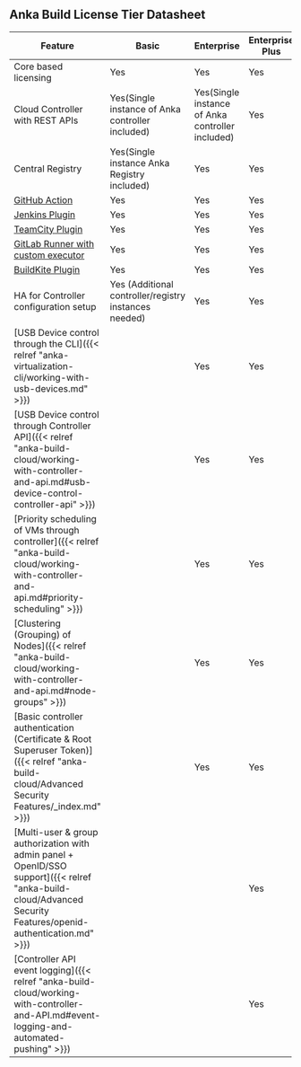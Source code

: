 ---
---

## Anka Build License Tier Datasheet

**Feature** | **Basic** | **Enterprise** | **Enterprise Plus**
--- | --- | --- |  ---
Core based licensing | Yes | Yes | Yes
Cloud Controller with REST APIs | Yes(Single instance of Anka controller included) | Yes(Single instance of Anka controller included) | Yes
Central Registry | Yes(Single instance Anka Registry included) | Yes | Yes
[GitHub Action](https://github.com/marketplace/actions/anka-vm-github-action) | Yes | Yes | Yes
[Jenkins Plugin](https://plugins.jenkins.io/anka-build/) | Yes | Yes | Yes
[TeamCity Plugin](https://plugins.jetbrains.com/plugin/10733-anka-build-cloud) | Yes | Yes | Yes
[GitLab Runner with custom executor](https://github.com/veertuinc/gitlab-runner) | Yes | Yes | Yes
[BuildKite Plugin](https://github.com/veertuinc/anka-buildkite-plugin) | Yes | Yes | Yes
HA for Controller configuration setup | Yes (Additional controller/registry instances needed) | Yes | Yes
[USB Device control through the CLI]({{< relref "anka-virtualization-cli/working-with-usb-devices.md" >}}) |    | Yes | Yes
[USB Device control through Controller API]({{< relref "anka-build-cloud/working-with-controller-and-api.md#usb-device-control-controller-api" >}}) |    | Yes | Yes
[Priority scheduling of VMs through controller]({{< relref "anka-build-cloud/working-with-controller-and-api.md#priority-scheduling" >}}) |    | Yes | Yes
[Clustering (Grouping) of Nodes]({{< relref "anka-build-cloud/working-with-controller-and-api.md#node-groups" >}}) |    | Yes | Yes 
[Basic controller authentication (Certificate & Root Superuser Token)]({{< relref "anka-build-cloud/Advanced Security Features/_index.md" >}}) |    | Yes | Yes
[Multi-user & group authorization with admin panel + OpenID/SSO support]({{< relref "anka-build-cloud/Advanced Security Features/openid-authentication.md" >}}) |    |    | Yes
[Controller API event logging]({{< relref "anka-build-cloud/working-with-controller-and-API.md#event-logging-and-automated-pushing" >}}) |    |    | Yes